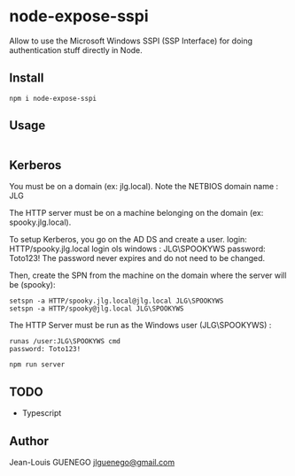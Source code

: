 # node-expose-sspi

Allow to use the Microsoft Windows SSPI (SSP Interface) for doing authentication stuff directly in Node.

## Install

```
npm i node-expose-sspi
```

## Usage

```
```

## Kerberos

You must be on a domain (ex: jlg.local).
Note the NETBIOS domain name : JLG

The HTTP server must be on a machine belonging on the domain (ex: spooky.jlg.local).

To setup Kerberos, you go on the AD DS and create a user.
login: HTTP/spooky.jlg.local
login ols windows : JLG\SPOOKYWS
password: Toto123!
The password never expires and do not need to be changed.

Then, create the SPN from the machine on the domain where the server will be (spooky):
```
setspn -a HTTP/spooky.jlg.local@jlg.local JLG\SPOOKYWS
setspn -a HTTP/spooky@jlg.local JLG\SPOOKYWS
```

The HTTP Server must be run as the Windows user (JLG\SPOOKYWS) :
```
runas /user:JLG\SPOOKYWS cmd
password: Toto123!

npm run server
```

## TODO

- Typescript


## Author

Jean-Louis GUENEGO <jlguenego@gmail.com>
